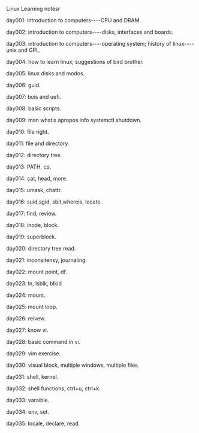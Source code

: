 Linux Learning notesr

day001: introduction to computers----CPU and DRAM.

day002: introduction to computers----disks, interfaces and boards.

day003: introduction to computers----operating system; history of linux----unix and GPL.

day004: how to learn linux; suggestions of bird brother.

day005: linux disks and modos.

day006: guid.

day007: bois and uefi.

day008: basic scripts.

day009: man whatis apropos info systemctl  shutdown.

day010: file right.

day011: file and directory.

day012: directory tree.

day013: PATH, cp.

day014: cat, head, more.

day015: umask, chattr.

day016: suid,sgid, sbit,whereis, locate.

day017: find, review.

day018: inode, block.

day019: superblock.

day020: directory tree read.

day021: inconsitensy, journaling.

day022: mount point, df.

day023: ln, lsblk, blkid

day024: mount.

day025: mount loop.

day026: reivew.

day027: know vi.

day028: basic command in vi.

day029: vim exercise.

day030: visual block, multiple windows, multiple files.

day031: shell, kernel.

day032: shell functions, ctrl+u, ctrl+k.

day033: varaible.

day034: env, set.

day035: locale, declare, read.